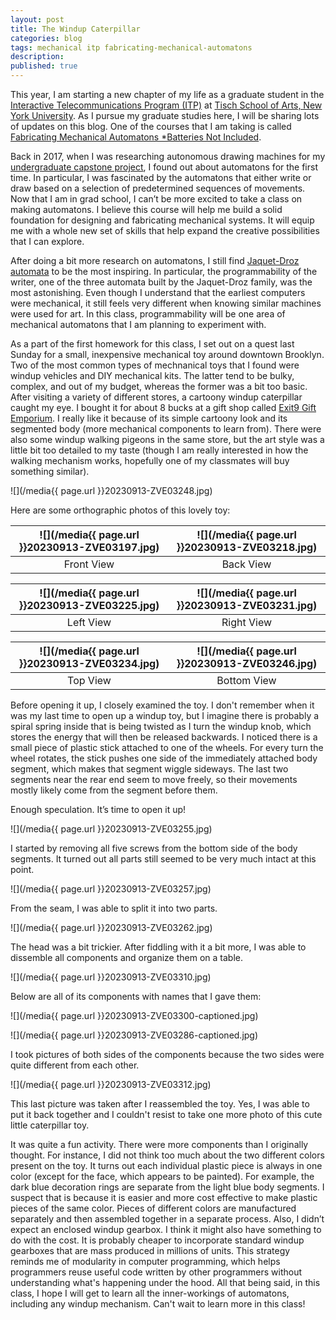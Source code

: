 ```yaml
---
layout: post
title: The Windup Caterpillar
categories: blog
tags: mechanical itp fabricating-mechanical-automatons
description:
published: true
---
```


This year, I am starting a new chapter of my life as a graduate student in the [Interactive Telecommunications Program (ITP)](https://tisch.nyu.edu/itp) at [Tisch School of Arts, New York University](<[https://tisch.nyu.edu](https://tisch.nyu.edu/)>). As I pursue my graduate studies here, I will be sharing lots of updates on this blog. One of the courses that I am taking is called [Fabricating Mechanical Automatons \*Batteries Not Included](https://doubletake.notion.site/9f357e279aa943ddaace71145300eb92).

<!--more-->

Back in 2017, when I was researching autonomous drawing machines for my [undergraduate capstone project](https://jackbdu.com/works/minus-e/), I found out about automatons for the first time. In particular, I was fascinated by the automatons that either write or draw based on a selection of predetermined sequences of movements. Now that I am in grad school, I can’t be more excited to take a class on making automatons. I believe this course will help me build a solid foundation for designing and fabricating mechanical systems. It will equip me with a whole new set of skills that help expand the creative possibilities that I can explore.

After doing a bit more research on automatons, I still find [Jaquet-Droz automata](https://en.wikipedia.org/wiki/Jaquet-Droz_automata) to be the most inspiring. In particular, the programmability of the writer, one of the three automata built by the Jaquet-Droz family, was the most astonishing. Even though I understand that the earliest computers were mechanical, it still feels very different when knowing similar machines were used for art. In this class, programmability will be one area of mechanical automatons that I am planning to experiment with.

As a part of the first homework for this class, I set out on a quest last Sunday for a small, inexpensive mechanical toy around downtown Brooklyn. Two of the most common types of mechnanical toys that I found were windup vehicles and DIY mechanical kits. The latter tend to be bulky, complex, and out of my budget, whereas the former was a bit too basic. After visiting a variety of different stores, a cartoony windup caterpillar caught my eye. I bought it for about 8 bucks at a gift shop called [Exit9 Gift Emporium](https://goo.gl/maps/wJSzfjQYQBQC4nzHA). I really like it because of its simple cartoony look and its segmented body (more mechanical components to learn from). There were also some windup walking pigeons in the same store, but the art style was a little bit too detailed to my taste (though I am really interested in how the walking mechanism works, hopefully one of my classmates will buy something similar).

![](/media{{ page.url }}20230913-ZVE03248.jpg)

Here are some orthographic photos of this lovely toy:

| ![](/media{{ page.url }}20230913-ZVE03197.jpg) | ![](/media{{ page.url }}20230913-ZVE03218.jpg) |
| :--------------------------------------------: | :--------------------------------------------: |
|                   Front View                   |                   Back View                    |

| ![](/media{{ page.url }}20230913-ZVE03225.jpg) | ![](/media{{ page.url }}20230913-ZVE03231.jpg) |
| :--------------------------------------------: | :--------------------------------------------: |
|                   Left View                    |                   Right View                   |

| ![](/media{{ page.url }}20230913-ZVE03234.jpg) | ![](/media{{ page.url }}20230913-ZVE03246.jpg) |
| :--------------------------------------------: | :--------------------------------------------: |
|                    Top View                    |                  Bottom View                   |

Before opening it up, I closely examined the toy. I don't remember when it was my last time to open up a windup toy, but I imagine there is probably a spiral spring inside that is being twisted as I turn the windup knob, which stores the energy that will then be released backwards. I noticed there is a small piece of plastic stick attached to one of the wheels. For every turn the wheel rotates, the stick pushes one side of the immediately attached body segment, which makes that segment wiggle sideways. The last two segments near the rear end seem to move freely, so their movements mostly likely come from the segment before them.

Enough speculation. It’s time to open it up!

![](/media{{ page.url }}20230913-ZVE03255.jpg)

I started by removing all five screws from the bottom side of the body segments. It turned out all parts still seemed to be very much intact at this point.

![](/media{{ page.url }}20230913-ZVE03257.jpg)

From the seam, I was able to split it into two parts.

![](/media{{ page.url }}20230913-ZVE03262.jpg)

The head was a bit trickier. After fiddling with it a bit more, I was able to dissemble all components and organize them on a table.

![](/media{{ page.url }}20230913-ZVE03310.jpg)

Below are all of its components with names that I gave them:

![](/media{{ page.url }}20230913-ZVE03300-captioned.jpg)

![](/media{{ page.url }}20230913-ZVE03286-captioned.jpg)

I took pictures of both sides of the components because the two sides were quite different from each other.

![](/media{{ page.url }}20230913-ZVE03312.jpg)

This last picture was taken after I reassembled the toy. Yes, I was able to put it back together and I couldn't resist to take one more photo of this cute little caterpillar toy.

It was quite a fun activity. There were more components than I originally thought. For instance, I did not think too much about the two different colors present on the toy. It turns out each individual plastic piece is always in one color (except for the face, which appears to be painted). For example, the dark blue decoration rings are separate from the light blue body segments. I suspect that is because it is easier and more cost effective to make plastic pieces of the same color. Pieces of different colors are manufactured separately and then assembled together in a separate process. Also, I didn’t expect an enclosed windup gearbox. I think it might also have something to do with the cost. It is probably cheaper to incorporate standard windup gearboxes that are mass produced in millions of units. This strategy reminds me of modularity in computer programming, which helps programmers reuse useful code written by other programmers without understanding what's happening under the hood. All that being said, in this class, I hope I will get to learn all the inner-workings of automatons, including any windup mechanism. Can't wait to learn more in this class!
